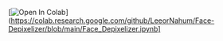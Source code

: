 [![Open In Colab](https://colab.research.google.com/assets/colab-badge.svg)](https://colab.research.google.com/github/LeeorNahum/Face-Depixelizer/blob/main/Face_Depixelizer.ipynb]